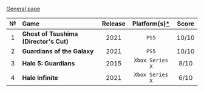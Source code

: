 [General page](../../)

|№|Game|Release|Platform(s)[*](# "What I played on")|Score|
|:---:|:---|:---:|:---:|:---:|
|1|**Ghost of Tsushima (Director's Cut)**|2021|`PS5`|10/10|
|2|**Guardians of the Galaxy**|2021|`PS5`|10/10|
|3|**Halo 5: Guardians**|2015|`Xbox Series X`|8/10|
|4|**Halo Infinite**|2021|`Xbox Series X`|6/10|
